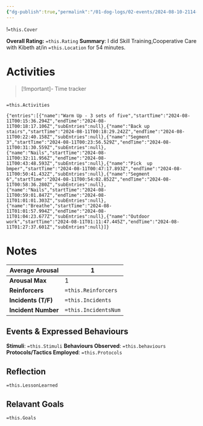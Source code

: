 ```yaml
---
{"dg-publish":true,"permalink":"/01-dog-logs/02-events/2024-08-10-2114-kibeth-trick-training/","tags":["Doggos/Activity"],"noteIcon":"","created":"2024-08-10T21:14:56.589-03:00","updated":"2024-08-11T21:03:15.635-03:00"}
---
```


!`=this.Cover`

**Overall Rating:** `=this.Rating`
**Summary**: I did Skill Training,Cooperative Care with Kibeth at/in `=this.Location` for 54 minutes.
# Activities
>[!Important]-  Time tracker
>```simple-time-tracker

`=this.Activities`
```simple-time-tracker
{"entries":[{"name":"Warm Up - 3 sets of five","startTime":"2024-08-11T00:15:36.294Z","endTime":"2024-08-11T00:18:17.106Z","subEntries":null},{"name":"Back up stairs","startTime":"2024-08-11T00:18:29.242Z","endTime":"2024-08-11T00:22:40.158Z","subEntries":null},{"name":"Segment 3","startTime":"2024-08-11T00:23:56.529Z","endTime":"2024-08-11T00:31:30.559Z","subEntries":null},{"name":"Nails","startTime":"2024-08-11T00:32:11.956Z","endTime":"2024-08-11T00:43:48.593Z","subEntries":null},{"name":"Pick  up bmper","startTime":"2024-08-11T00:47:17.893Z","endTime":"2024-08-11T00:50:41.432Z","subEntries":null},{"name":"Segment 6","startTime":"2024-08-11T00:54:02.852Z","endTime":"2024-08-11T00:58:36.280Z","subEntries":null},{"name":"Nails","startTime":"2024-08-11T00:59:01.847Z","endTime":"2024-08-11T01:01:01.303Z","subEntries":null},{"name":"Breathe","startTime":"2024-08-11T01:01:57.994Z","endTime":"2024-08-11T01:04:23.677Z","subEntries":null},{"name":"Outdoor work","startTime":"2024-08-11T01:11:47.445Z","endTime":"2024-08-11T01:27:37.601Z","subEntries":null}]}
```

# Notes

| **Average Arousal** | 1   |
| ------------------- | -------------------- |
| **Arousal Max**     | 1   |
| **Reinforcers**     | `=this.Reinforcers`  |
| **Incidents (T/F)** | `=this.Incidents`    |
| **Incident Number** | `=this.IncidentsNum` |
## Events & Expressed Behaviours
**Stimuli**: `=this.Stimuli`
**Behaviours Observed**: `=this.behaviours`
**Protocols/Tactics Employed**: `=this.Protocols`



## Reflection
`=this.LessonLearned`

## Relavant Goals
`=this.Goals`